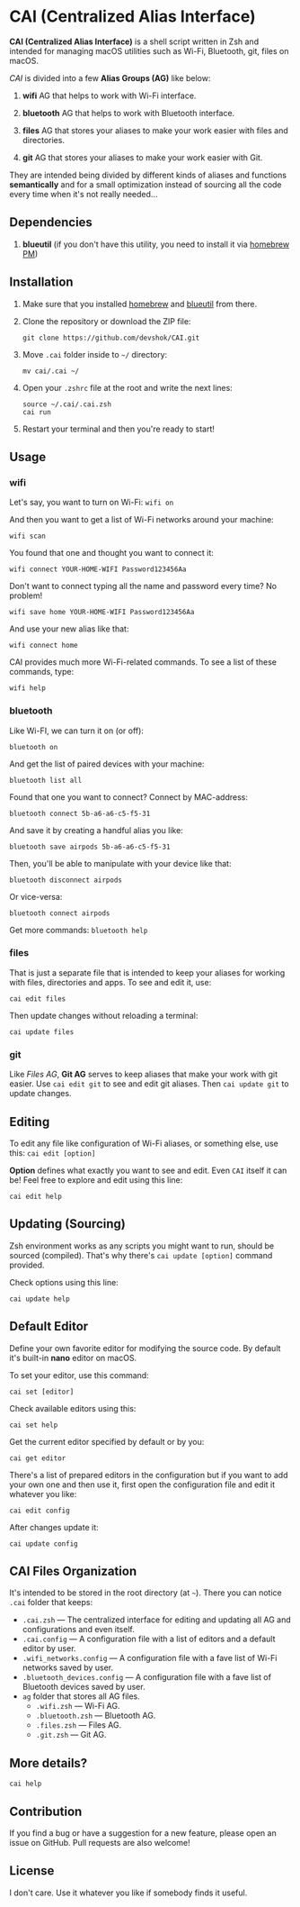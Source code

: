 # CAI (Centralized Alias Interface)

**CAI (Centralized Alias Interface)** is a shell script written in Zsh and intended for managing macOS utilities such as Wi-Fi, Bluetooth, git, files on macOS.

*CAI* is divided into a few **Alias Groups (AG)** like below:

1. __wifi__
    AG that helps to work with Wi-Fi interface.

2. __bluetooth__
    AG that helps to work with Bluetooth interface.

3. __files__
    AG that stores your aliases to make your work easier with files and directories.

4. __git__
    AG that stores your aliases to make your work easier with Git.

They are intended being divided by different kinds of aliases and functions **semantically** and for a small optimization instead of sourcing all the code every time when it's not really needed...

## Dependencies

1. __blueutil__ (if you don't have this utility, you need to install it via [homebrew PM](https://formulae.brew.sh/formula/blueutil))

## Installation
1. Make sure that you installed [homebrew](https://brew.sh) and [blueutil](https://formulae.brew.sh/formula/blueutil) from there.

2. Clone the repository or download the ZIP file:
	```
    git clone https://github.com/devshok/CAI.git
    ```

3. Move `.cai` folder inside to `~/` directory:
	```
    mv cai/.cai ~/
    ```

4. Open your `.zshrc` file at the root and write the next lines:
	```
    source ~/.cai/.cai.zsh
    cai run
    ```

5. Restart your terminal and then you're ready to start!

## Usage

### wifi
Let's say, you want to turn on Wi-Fi:
	```
	wifi on
	```
    
And then you want to get a list of Wi-Fi networks around your machine:
```
wifi scan
```
    
You found that one and thought you want to connect it:
```
wifi connect YOUR-HOME-WIFI Password123456Aa
```
    
Don't want to connect typing all the name and password every time? No problem!
```
wifi save home YOUR-HOME-WIFI Password123456Aa
```
    
And use your new alias like that:
```
wifi connect home
```
    
CAI provides much more Wi-Fi-related commands. To see a list of these commands, type:
```
wifi help
```
    
### bluetooth
Like Wi-FI, we can turn it on (or off):
```
bluetooth on
```
    
And get the list of paired devices with your machine:
```
bluetooth list all
```
    
Found that one you want to connect? Connect by MAC-address:
```
bluetooth connect 5b-a6-a6-c5-f5-31
```
    
And save it by creating a handful alias you like:
```
bluetooth save airpods 5b-a6-a6-c5-f5-31
```
    
Then, you'll be able to manipulate with your device like that:
```
bluetooth disconnect airpods
```
    
Or vice-versa:
```
bluetooth connect airpods
```
    
Get more commands:
	```
    bluetooth help
    ```
    
### files

That is just a separate file that is intended to keep your aliases for working with files, directories and apps. To see and edit it, use:
```
cai edit files
```

Then update changes without reloading a terminal:
```
cai update files
```
    
### git

Like *Files AG*, **Git AG** serves to keep aliases that make your work with git easier.
Use `cai edit git` to see and edit git aliases. Then `cai update git` to update changes.

## Editing
To edit any file like configuration of Wi-Fi aliases, or something else, use this:
`cai edit [option]`

**Option** defines what exactly you want to see and edit. Even `CAI` itself it can be! Feel free to explore and edit using this line:
```
cai edit help
```

## Updating (Sourcing)
Zsh environment works as any scripts you might want to run, should be sourced (compiled). That's why there's `cai update [option]` command provided.

Check options using this line:
```
cai update help
```

## Default Editor
Define your own favorite editor for modifying the source code.
By default it's built-in **nano** editor on macOS.

To set your editor, use this command:
```
cai set [editor]
```

Check available editors using this:
```
cai set help
```

Get the current editor specified by default or by you:
```
cai get editor
```

There's a list of prepared editors in the configuration but if you want to add your own one and then use it, first open the configuration file and edit it whatever you like:
```
cai edit config
```

After changes update it:
```
cai update config
```

## CAI Files Organization

It's intended to be stored in the root directory (at `~`). There you can notice `.cai` folder that keeps:
- `.cai.zsh` — The centralized interface for editing and updating all AG and configurations and even itself.
- `.cai.config` — A configuration file with a list of editors and a default editor by user.
- `.wifi_networks.config` — A configuration file with a fave list of Wi-Fi networks saved by user.
- `.bluetooth_devices.config` — A configuration file with a fave list of Bluetooth devices saved by user.
- `ag` folder that stores all AG files.
    - `.wifi.zsh` — Wi-Fi AG.
    - `.bluetooth.zsh` — Bluetooth AG.
    - `.files.zsh` — Files AG.
    - `.git.zsh` — Git AG.

## More details?
```
cai help
```

## Contribution
If you find a bug or have a suggestion for a new feature, please open an issue on GitHub.
Pull requests are also welcome!

## License

I don't care. Use it whatever you like if somebody finds it useful.